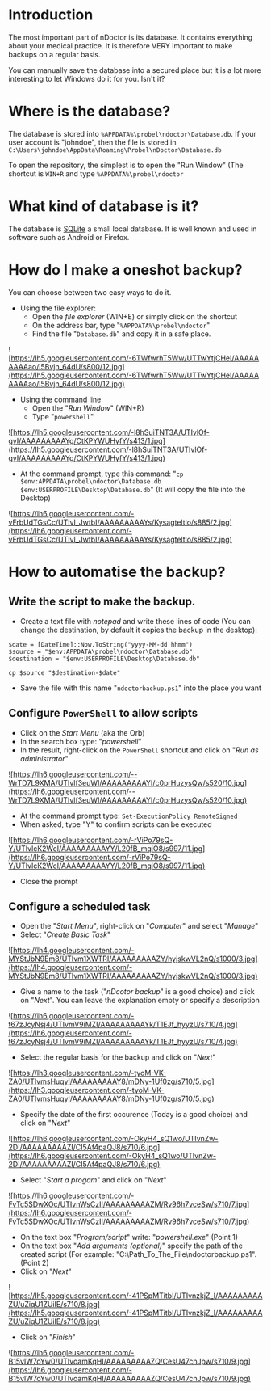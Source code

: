 # Introduction #

The most important part of nDoctor is its database. It contains everything about your medical practice. It is therefore VERY important to make backups on a regular basis.

You can manually save the database into a secured place but it is a lot more interesting to let Windows do it for you. Isn't it?


# Where is the database? #

The database is stored into `%APPDATA%\probel\ndoctor\Database.db`. If your user account is "johndoe", then the file is stored in  `C:\Users\johndoe\AppData\Roaming\Probel\nDoctor\Database.db`

To open the repository, the simplest is to open the "Run Window" (The shortcut is `WIN+R` and type `%APPDATA%\probel\ndoctor`

# What kind of database is it? #

The database is [SQLite](http://www.sqlite.org/) a small local database. It is well known and used in software such as Android or Firefox.

# How do I make a oneshot backup? #

You can choose between two easy ways to do it.

  * Using the file explorer:
    * Open the _file explorer_ (WIN+E) or simply click on the shortcut
    * On the address bar, type "`%APPDATA%\probel\ndoctor`"
    * Find the file "`Database.db`" and copy it in a safe place.

![https://lh5.googleusercontent.com/-6TWfwrhT5Ww/UTTwYtjCHeI/AAAAAAAAAao/l5Bvjn_64dU/s800/12.jpg](https://lh5.googleusercontent.com/-6TWfwrhT5Ww/UTTwYtjCHeI/AAAAAAAAAao/l5Bvjn_64dU/s800/12.jpg)

  * Using the command line
    * Open the "_Run Window_" (WIN+R)
    * Type "`powershell`"

![https://lh5.googleusercontent.com/-l8hSuiTNT3A/UTIvlOf-gyI/AAAAAAAAAYg/CtKPYWUHyfY/s413/1.jpg](https://lh5.googleusercontent.com/-l8hSuiTNT3A/UTIvlOf-gyI/AAAAAAAAAYg/CtKPYWUHyfY/s413/1.jpg)

  * At the command prompt, type this command: "`cp $env:APPDATA\probel\ndoctor\Database.db $env:USERPROFILE\Desktop\Database.db`" (It will copy the file into the Desktop)

![https://lh6.googleusercontent.com/-vFrbUdTGsCc/UTIvl_JwtbI/AAAAAAAAAYs/Kysagteltlo/s885/2.jpg](https://lh6.googleusercontent.com/-vFrbUdTGsCc/UTIvl_JwtbI/AAAAAAAAAYs/Kysagteltlo/s885/2.jpg)


# How to automatise the backup? #
## Write the script to make the backup. ##
  * Create a text file with _notepad_ and write these lines of code (You can change the destination, by default it copies the backup in the desktop):
```
$date = [DateTime]::Now.ToString("yyyy-MM-dd hhmm")
$source = "$env:APPDATA\probel\ndoctor\Database.db"
$destination = "$env:USERPROFILE\Desktop\Database.db"

cp $source "$destination-$date"
```
  * Save the file with this name "`ndoctorbackup.ps1`" into the place you want
## Configure `PowerShell` to allow scripts ##
  * Click on the _Start Menu_ (aka the Orb)
  * In the search box type: "_powershell_"
  * In the result, right-click on the `PowerShell` shortcut and click on "_Run as administrator_"

![https://lh6.googleusercontent.com/--WrTD7L9XMA/UTIvlf3euWI/AAAAAAAAAYI/c0prHuzysQw/s520/10.jpg](https://lh6.googleusercontent.com/--WrTD7L9XMA/UTIvlf3euWI/AAAAAAAAAYI/c0prHuzysQw/s520/10.jpg)

  * At the command prompt type: `Set-ExecutionPolicy RemoteSigned`
  * When asked, type "Y" to confirm scripts can be executed

![https://lh6.googleusercontent.com/-rViPo79sQ-Y/UTIvlcK2WcI/AAAAAAAAAYY/L20fB_mqiO8/s997/11.jpg](https://lh6.googleusercontent.com/-rViPo79sQ-Y/UTIvlcK2WcI/AAAAAAAAAYY/L20fB_mqiO8/s997/11.jpg)

  * Close the prompt

## Configure a scheduled task ##
  * Open the "_Start Menu_", right-click on "_Computer_" and select "_Manage_"
  * Select "_Create Basic Task_"

![https://lh4.googleusercontent.com/-MYStJbN9Em8/UTIvm1XWTRI/AAAAAAAAAZY/hyjskwVL2nQ/s1000/3.jpg](https://lh4.googleusercontent.com/-MYStJbN9Em8/UTIvm1XWTRI/AAAAAAAAAZY/hyjskwVL2nQ/s1000/3.jpg)

  * Give a name to the task ("_nDcotor backup_" is a good choice) and click on "_Next_". You can leave the explanation empty or specify a description

![https://lh6.googleusercontent.com/-t67zJcyNsj4/UTIvmV9iMZI/AAAAAAAAAYk/T1EJf_hyyzU/s710/4.jpg](https://lh6.googleusercontent.com/-t67zJcyNsj4/UTIvmV9iMZI/AAAAAAAAAYk/T1EJf_hyyzU/s710/4.jpg)

  * Select the regular basis for the backup and click on "_Next_"

![https://lh3.googleusercontent.com/-tyoM-VK-ZA0/UTIvmsHuqyI/AAAAAAAAAY8/mDNy-1Uf0zg/s710/5.jpg](https://lh3.googleusercontent.com/-tyoM-VK-ZA0/UTIvmsHuqyI/AAAAAAAAAY8/mDNy-1Uf0zg/s710/5.jpg)

  * Specify the date of the first occurence (Today is a good choice) and click on "_Next_"

![https://lh6.googleusercontent.com/-OkyH4_sQ1wo/UTIvnZw-2DI/AAAAAAAAAZI/CI5Af4paQJ8/s710/6.jpg](https://lh6.googleusercontent.com/-OkyH4_sQ1wo/UTIvnZw-2DI/AAAAAAAAAZI/CI5Af4paQJ8/s710/6.jpg)

  * Select "_Start a progam_" and click on "_Next_"

![https://lh6.googleusercontent.com/-FvTc5SDwXOc/UTIvnWsCzII/AAAAAAAAAZM/Rv96h7vceSw/s710/7.jpg](https://lh6.googleusercontent.com/-FvTc5SDwXOc/UTIvnWsCzII/AAAAAAAAAZM/Rv96h7vceSw/s710/7.jpg)

  * On the text box "_Program/script_" write: "_powershell.exe_" (Point 1)
  * On the text box "_Add arguments (optional)_" specify the path of the created script (For example: "C:\Path\_To\_The\_File\ndoctorbackup.ps1". (Point 2)
  * Click on "_Next_"

![https://lh5.googleusercontent.com/-41PSpMTitbI/UTIvnzkjZ_I/AAAAAAAAAZU/uZiqU1ZUiIE/s710/8.jpg](https://lh5.googleusercontent.com/-41PSpMTitbI/UTIvnzkjZ_I/AAAAAAAAAZU/uZiqU1ZUiIE/s710/8.jpg)

  * Click on "_Finish_"

![https://lh6.googleusercontent.com/-B15vIW7oYw0/UTIvoamKqHI/AAAAAAAAAZQ/CesU47cnJpw/s710/9.jpg](https://lh6.googleusercontent.com/-B15vIW7oYw0/UTIvoamKqHI/AAAAAAAAAZQ/CesU47cnJpw/s710/9.jpg)